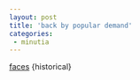 ```yaml
---
layout: post
title: 'back by popular demand'
categories:
 - minutia
---
```


<a href="http://www.danielsjourney.com/faces.html">faces</a> {historical}

